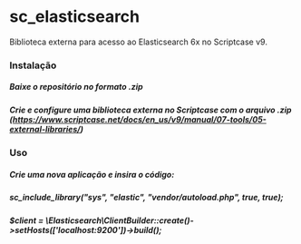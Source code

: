 # sc_elasticsearch
Biblioteca externa para acesso ao Elasticsearch 6x no Scriptcase v9.

 ### Instalação
  ##### Baixe o repositório no formato .zip
  ##### Crie e configure uma biblioteca externa no Scriptcase com o arquivo .zip (https://www.scriptcase.net/docs/en_us/v9/manual/07-tools/05-external-libraries/)
 
 ### Uso
  ##### Crie uma nova aplicação e insira o código:
  ##### sc_include_library("sys", "elastic", "vendor/autoload.php", true, true);
  ##### $client = \Elasticsearch\ClientBuilder::create()->setHosts(['localhost:9200'])->build();
